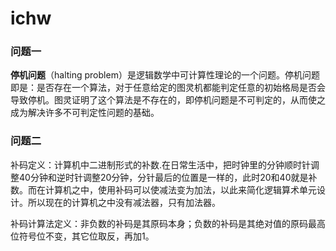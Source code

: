 # ichw

### 问题一
**停机问题**（halting problem）是逻辑数学中可计算性理论的一个问题。停机问题即是：是否存在一个算法，对于任意给定的图灵机都能判定任意的初始格局是否会导致停机。图灵证明了这个算法是不存在的，即停机问题是不可判定的，从而使之成为解决许多不可判定性问题的基础。

### 问题二
补码定义：计算机中二进制形式的补数.在日常生活中，把时钟里的分钟顺时针调整40分钟和逆时针调整20分钟，分针最后的位置是一样的，此时20和40就是补数。而在计算机之中，使用补码可以使减法变为加法，以此来简化逻辑算术单元设计。所以现在的计算机之中没有减法器，只有加法器。  

补码计算法定义：非负数的补码是其原码本身；负数的补码是其绝对值的原码最高位符号位不变，其它位取反，再加1。  


